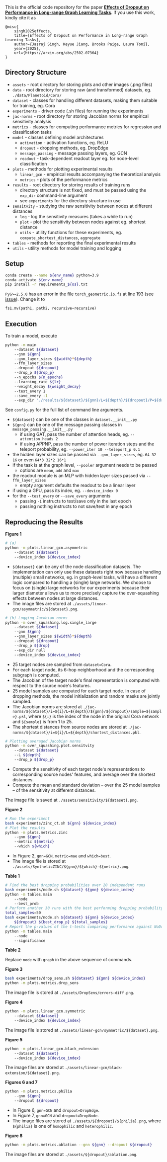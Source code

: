 This is the official code repository for the paper [**Effects of Dropout on Performance in Long-range Graph Learning Tasks**](https://arxiv.org/abs/2502.07364). If you use this work, kindly cite it as

```
@misc{
    singh2025effects,
    title={Effects of Dropout on Performance in Long-range Graph Learning Tasks},
    author={Jasraj Singh, Keyue Jiang, Brooks Paige, Laura Toni},
    year={2025},
    url={https://arxiv.org/abs/2502.07364}
}
```

## Directory Structure

- `assets` - root directory for storing plots and other images (.png files)
- `data` - root directory for storing raw (and transformed) datasets, eg. `./data/Planetoid/Cora/`
- `dataset` - classes for handling different datasets, making them suitable for training, eg. Cora
- `experiments` - driver code (.sh files) for running the experiments
- `jac-norms` - root directory for storing Jacobian norms for empirical sensitivity analysis
- `metrics` - classes for computing performance metrics for regression and classification tasks
- `model` - classes defining model architectures
    - `activation` - activation functions, eg. ReLU
    - `dropout` - dropping methods, eg. DropEdge
    - `message_passing` - message passing layers, eg. GCN
    - `readout` - task-dependent readout layer eg. for node-level classification
- `plots` - methods for plotting experimental results
    - `linear_gcn` - empirical results accompanying the theoretical analysis
    - `metrics` - plots of the performance metrics
- `results` - root directory for storing results of training runs
    - directory structure is not fixed, and must be passed using the `exp_dir` command-line argument
    - see `experiments` for the directory structure in use
- `sensitvity` - studying the raw sensitivity between nodes at different distances
    - `log` - log the sensitivity measures (takes a while to run)
    - `plot` - plot the sensitivity between nodes against eg. shortest distance
    - `utils` - utility functions for these experiments, eg. `compute_shortest_distances`, `aggregate`
- `tables` - methods for reporting the final experimental results
- `utils` - utility methods for model training and logging

## Setup

```bash
conda create --name ${env_name} python=3.9
conda activate ${env_name}
pip install -r requirements_${os}.txt
```

`PyG>=2.5.0` has an error in the file `torch_geometric.io.fs` at line 193 (see [issue](https://github.com/pyg-team/pytorch_geometric/issues/9330)). Change it to
```python
fs1.mv(path1, path2, recursive=recursive)
```

## Execution

To train a model, execute
```bash
python -m main
    --dataset ${dataset}
    --gnn ${gnn}
    --gnn_layer_sizes ${width}*${depth}
    --ffn_layer_sizes
    --dropout ${dropout}
    --drop_p ${drop_p}
    --n_epochs ${n_epochs}
    --learning_rate ${lr}
    --weight_decay ${weight_decay}
    --test_every 1
    --save_every -1
    --exp_dir './results/${dataset}/${gnn}/L=${depth}/${dropout}/P=${drop_p}'
```

See `config.py` for the full list of command line arguments.
- `${dataset}` can be one of the classes in `dataset.__init__.py`
- `${gnn}` can be one of the message passing classes in `message_passing.__init__.py`
    - if using GAT, pass the number of attention heads, eg. `--attention_heads 2`
    - if using APPNP, pass the number of power iteration steps and the teleport probability, eg. `--power_iter 10 --teleport_p 0.1`
- the hidden layer sizes can be passed via `--gnn_layer_sizes`, eg. `64 32 16` or even `64*3 32*2 16*1`
- if the task is at the graph level, `--pooler` argument needs to be passed
    - options are `mean`, `add` and `max`
- the readout module is an MLP with hidden layer sizes passed via `--ffn_layer_sizes`
    - empty argument defaults the readout to be a linear layer
- if using a GPU, pass its index, eg. `--device_index 0`
- for the `--test_every` or `--save_every` arguments
    - passing `-1` instructs to test/save only in the last epoch
    - passing nothing instructs to not save/test in any epoch

## Reproducing the Results

**Figure 1**

```bash
# (a)
python -m plots.linear_gcn.asymmetric 
    --dataset ${dataset}
    --device_index ${device_index}
```

- `${dataset}` can be any of the node classification datasets. The implementation can only use these datasets right now because handling (multiple) small networks, eg. in graph-level tasks, will have a different logic compared to handling a (single) large networks. We choose to focus on (single) large networks for our experiments because their larger diameter allows us to more precisely capture the over-squashing effects between nodes at large distances.
- The image files are stored at `./assets/linear-gcn/asymmetric/${dataset}.png`.

```bash
# (b) Logging Jacobian norms
python -m over_squashing.log.single_large 
    --dataset ${dataset}
    --gnn ${gnn}
    --gnn_layer_sizes ${width}*${depth}
    --dropout ${dropout}
    --drop_p ${drop}
    --exp_dir null
    --device_index ${device_index}
```

- 25 target nodes are sampled from `dataset=Cora`.
- For each target node, its 6-hop neighborhood and the corresponding subgraph is computed.
- The Jacobian of the target node's final representation is computed with respect to the source node's features.
- 25 model samples are computed for each target node. In case of dropping methods, the model initialization and random masks are jointly sampled.
- The Jacobian norms are stored at `./jac-norms/${dataset}/i=${i}/L=${depth}/${gnn}/${dropout}/sample=${sample}.pkl`, where `${i}` is the index of the node in the original Cora network and `${sample}` is from 1 to 25.
- The shortest distances from source nodes are stored at `./jac-norms/${dataset}/i=${i}/L=${depth}/shortest_distances.pkl`.

```bash
# Plotting averaged Jacobian norms
python -m over_squashing.plot.sensitvity
    --dataset ${dataset}
    --L ${depth}
    --drop_p ${drop_p}
```

<!-- - Compute the total number of node pairs at each of the distances 0 to 6, as well as the sum of the sensitivity between nodes at these distances (line 48).
- Compute the mean sensitivity between nodes at different distances (line 51).
- Compute the influence distribution (line 53).
- Compute the mean and standard deviation &ndash; over the 25 samples &ndash; of the influence at different distances (line 55). -->
- Compute the sensitivity of each target node's representations to corresponding source nodes' features, and average over the shortest distances.
- Compute the mean and standard deviation &ndash; over the 25 model samples &ndash; of the sensitivity at different distances.

The image file is saved at `./assets/sensitivity/${dataset}.png`.

**Figure 2**

```bash
# Run the experiment
bash experiments/zinc_ct.sh ${gnn} ${device_index}
# Plot the results
python -m plots.metrics.zinc
    --gnn ${gnn}
    --metric ${metric}
    --which ${which}
```

- In Figure 2, `gnn=GCN`, `metric=mae` and `which=best`.
- The image file is stored at `./assets/SyntheticZINC/${gnn}/${which}-${metric}.png`.

**Table 1**

```bash
# Find the best dropping probabilities over 20 independent runs
bash experiments/node.sh ${dataset} ${gnn} ${device_index}
python -m tables.main
    --node
    --best_prob
# Perform another 30 runs with the best performing dropping probability
total_samples=50
bash experiments/node.sh ${dataset} ${gnn} ${device_index}
    ${dropout} ${best_drop_p} ${total_samples}
# Report the p-values of the t-tests comparing performance against NoDrop
python -m tables.main
    --node
    --significance
```

**Table 2**

Replace `node` with `graph` in the above sequence of commands.

**Figure 3**

```bash
bash experiments/drop_sens.sh ${dataset} ${gnn} ${device_index}
python -m plots.metrics.drop_sens
```

The image file is stored at `./assets/DropSens/errors-diff.png`.

**Figure 4**

```bash
python -m plots.linear_gcn.symmetric 
    --dataset ${dataset}
    --device_index ${device_index}
```

The image file is stored at `./assets/linear-gcn/symmetric/${dataset}.png`.

**Figure 5**

```bash
python -m plots.linear_gcn.black_extension 
    --dataset ${dataset}
    --device_index ${device_index}
```

The image files are stored at `./assets/linear-gcn/black-extension/${dataset}.png`.

**Figures 6 and 7**

```bash
python -m plots.metrics.philia
    --gnn ${gnn} 
    --dropout ${dropout}
```

- In Figure 6, `gnn=GCN` and `dropout=DropEdge`.
- In Figure 7, `gnn=GCN` and `dropout=DropNode`.
- The image files are stored at `./assets/${dropout}/${philia}.png`, where `${philia}` is one of `homophilic` and `heterophilic`.

**Figure 8**

```bash
python -m plots.metrics.ablation --gnn ${gnn} --dropout ${dropout}
```

The image files are stored at `./assets/${dropout}/ablation.png`.